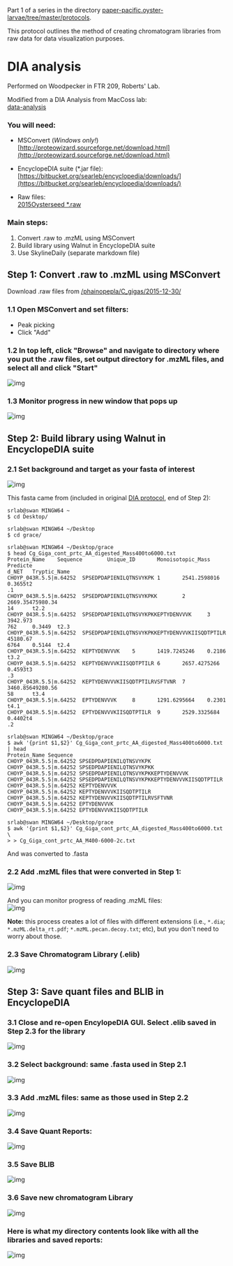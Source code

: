 Part 1 of a series in the directory [paper-pacific.oyster-larvae/tree/master/protocols](https://github.com/grace-ac/paper-pacific.oyster-larvae/tree/master/protocols). 

This protocol outlines the method of creating chromatogram libraries from raw data for data visualization purposes. 

# DIA analysis
Performed on Woodpecker in FTR 209, Roberts' Lab. 

Modified from a DIA Analysis from MacCoss lab:      
[data-analysis](https://docs.google.com/document/d/1Vr3wE7Z8eJVenUWgbxJ3CmXxCoNiba_HYQXh7sNce_k/edit)

### You will need:
- MSConvert (_Windows only!_)    
[http://proteowizard.sourceforge.net/download.html](http://proteowizard.sourceforge.net/download.html)
- EncyclopeDIA suite (*.jar file):     
[https://bitbucket.org/searleb/encyclopedia/downloads/](https://bitbucket.org/searleb/encyclopedia/downloads/)  

- Raw files:        
[2015Oysterseed *.raw](http://owl.fish.washington.edu/phainopepla/C_gigas/2015-12-30/)

### Main steps:
1. Convert .raw to .mzML using MSConvert
2. Build library using Walnut in EncyclopeDIA suite
3. Use SkylineDaily (separate markdown file) 

## Step 1: Convert .raw to .mzML using MSConvert

Download .raw files from [/phainopepla/C_gigas/2015-12-30/](http://owl.fish.washington.edu/phainopepla/C_gigas/2015-12-30/)

### 1.1 Open MSConvert and set filters:     
- Peak picking     
- Click "Add"     

### 1.2 In top left, click "Browse" and navigate to directory where you put the .raw files, set output directory for .mzML files, and select all and click "Start"      
![img](../images/EncyclopeDIA-images/01-MSconvert.PNG)

### 1.3 Monitor progress in new window that pops up     
![img](../images/EncyclopeDIA-images/02-converting-to-mzML.PNG)

## Step 2: Build library using Walnut in EncyclopeDIA suite      

### 2.1 Set background and target as your fasta of interest       
![img](../images/EncyclopeDIA-images/03-walnut-add-background.PNG)    

This fasta came from (included in original [DIA protocol](https://github.com/RobertsLab/resources/blob/master/protocols/DIA-data-Analyses.md), end of Step 2):    
```
srlab@swan MINGW64 ~
$ cd Desktop/

srlab@swan MINGW64 ~/Desktop
$ cd grace/

srlab@swan MINGW64 ~/Desktop/grace
$ head Cg_Giga_cont_prtc_AA_digested_Mass400to6000.txt
Protein_Name    Sequence        Unique_ID       Monoisotopic_Mass       Predicte
d_NET   Tryptic_Name
CHOYP_043R.5.5|m.64252  SPSEDPDAPIENILQTNSVYKPK 1       2541.2598016    0.3655t2
.1
CHOYP_043R.5.5|m.64252  SPSEDPDAPIENILQTNSVYKPKK        2       2669.35475980.34
14      t2.2
CHOYP_043R.5.5|m.64252  SPSEDPDAPIENILQTNSVYKPKKEPTYDENVVVK     3       3942.973
762     0.3449  t2.3
CHOYP_043R.5.5|m.64252  SPSEDPDAPIENILQTNSVYKPKKEPTYDENVVVKIISQDTPTILR  45180.67
6764    0.5144  t2.4
CHOYP_043R.5.5|m.64252  KEPTYDENVVVK    5       1419.7245246    0.2186  t3.2
CHOYP_043R.5.5|m.64252  KEPTYDENVVVKIISQDTPTILR 6       2657.4275266    0.4593t3
.3
CHOYP_043R.5.5|m.64252  KEPTYDENVVVKIISQDTPTILRVSFTVNR  7       3460.85649280.56
58      t3.4
CHOYP_043R.5.5|m.64252  EPTYDENVVVK     8       1291.6295664    0.2301  t4.1
CHOYP_043R.5.5|m.64252  EPTYDENVVVKIISQDTPTILR  9       2529.3325684    0.4402t4
.2

srlab@swan MINGW64 ~/Desktop/grace
$ awk '{print $1,$2}' Cg_Giga_cont_prtc_AA_digested_Mass400to6000.txt | head
Protein_Name Sequence
CHOYP_043R.5.5|m.64252 SPSEDPDAPIENILQTNSVYKPK
CHOYP_043R.5.5|m.64252 SPSEDPDAPIENILQTNSVYKPKK
CHOYP_043R.5.5|m.64252 SPSEDPDAPIENILQTNSVYKPKKEPTYDENVVVK
CHOYP_043R.5.5|m.64252 SPSEDPDAPIENILQTNSVYKPKKEPTYDENVVVKIISQDTPTILR
CHOYP_043R.5.5|m.64252 KEPTYDENVVVK
CHOYP_043R.5.5|m.64252 KEPTYDENVVVKIISQDTPTILR
CHOYP_043R.5.5|m.64252 KEPTYDENVVVKIISQDTPTILRVSFTVNR
CHOYP_043R.5.5|m.64252 EPTYDENVVVK
CHOYP_043R.5.5|m.64252 EPTYDENVVVKIISQDTPTILR

srlab@swan MINGW64 ~/Desktop/grace
$ awk '{print $1,$2}' Cg_Giga_cont_prtc_AA_digested_Mass400to6000.txt \
> > Cg_Giga_cont_prtc_AA_M400-6000-2c.txt
```
And was converted to .fasta 

### 2.2 Add .mzML files that were converted in Step 1:    
![img](../images/EncyclopeDIA-images/04-walnut-add-mzml.PNG)   

And you can monitor progress of reading .mzML files:    
![img](../images/EncyclopeDIA-images/05-read-mzml-progres.PNG)

**Note:** this process creates a lot of files with different extensions (i.e., `*.dia`; `*.mzML.delta_rt.pdf`; `*.mzML.pecan.decoy.txt`; etc), but you don't need to worry about those. 

### 2.3 Save Chromatogram Library (.elib)     
![img](../images/EncyclopeDIA-images/06-save-chroma-lib.PNG)

## Step 3: Save quant files and BLIB in EncyclopeDIA     
### 3.1 Close and re-open EncylopeDIA GUI. Select .elib saved in Step 2.3 for the library        
![img](../images/EncyclopeDIA-images/07-select-elib.PNG)

### 3.2 Select background: same .fasta used in Step 2.1         
![img](../images/EncyclopeDIA-images/08-select-background-fasta.PNG)

### 3.3 Add .mzML files: same as those used in Step 2.2       
![img](../images/EncyclopeDIA-images/09-add-mzML.PNG)

### 3.4 Save Quant Reports:     
![img](../images/EncyclopeDIA-images/11-save-quant-reports.PNG)

### 3.5 Save BLIB      
![img](../images/EncyclopeDIA-images/13-save-blib.PNG)

### 3.6 Save new chromatogram Library       
![img](../images/EncyclopeDIA-images/15-saving-chrom-lib2.PNG)

### Here is what my directory contents look like with all the libraries and saved reports:    
![img](../images/EncyclopeDIA-images/17-final-contents.PNG)  


